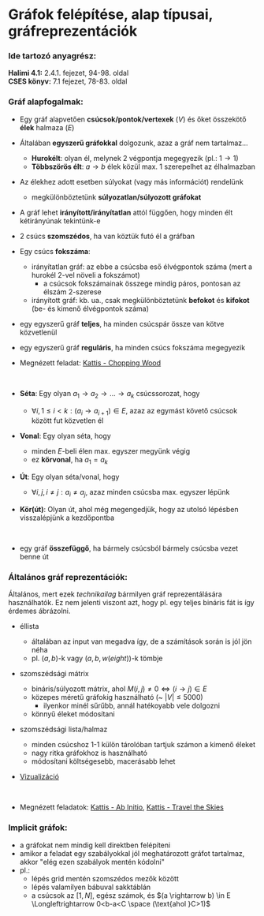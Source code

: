 # Gráfok felépítése, alap típusai, gráfreprezentációk

### Ide tartozó anyagrész:

**Halimi 4.1:** 2.4.1. fejezet, 94-98. oldal<br>
**CSES könyv:** 7.1 fejezet, 78-83. oldal

### Gráf alapfogalmak:

- Egy gráf alapvetően **csúcsok/pontok/vertexek** ($V$) és őket összekötő **élek** halmaza ($E$)
- Általában **egyszerű gráfokkal** dolgozunk, azaz a gráf nem tartalmaz...
    - **Hurokélt**: olyan él, melynek 2 végpontja megegyezik (pl.: $1 \rightarrow 1$)
    - **Többszörös élt**: $a \rightarrow b$ élek közül max. 1 szerepelhet az élhalmazban
- Az élekhez adott esetben súlyokat (vagy más információt) rendelünk
    - megkülönböztetünk **súlyozatlan/súlyozott gráfokat**
- A gráf lehet **irányított/irányítatlan** attól függően, hogy minden élt kétirányúnak tekintünk-e
- 2 csúcs **szomszédos**, ha van köztük futó él a gráfban
- Egy csúcs **fokszáma**:
    - irányítatlan gráf: az ebbe a csúcsba eső élvégpontok száma (mert a hurokél 2-vel növeli a fokszámot)
        - a csúcsok fokszámainak összege mindig páros, pontosan az élszám 2-szerese
    - irányított gráf: kb. ua., csak megkülönböztetünk **befokot** és **kifokot** (be- és kimenő élvégpontok száma)
- egy egyszerű gráf **teljes**, ha minden csúcspár össze van kötve közvetlenül
- egy egyszerű gráf **reguláris**, ha minden csúcs fokszáma megegyezik

- Megnézett feladat: 
[Kattis - Chopping Wood](https://open.kattis.com/problems/chopwood)

<br>

- **Séta**: Egy olyan $a_1 \rightarrow a_2 \rightarrow ... \rightarrow a_k$ csúcssorozat, hogy
    - $\forall i, 1 \le i \lt k: (a_i \rightarrow a_{i+1}) \in E$, azaz az egymást követő csúcsok között fut közvetlen él

- **Vonal**: Egy olyan séta, hogy
    - minden $E$-beli élen max. egyszer megyünk végig
    - ez **körvonal**, ha $a_1 = a_k$

- **Út**: Egy olyan séta/vonal, hogy
    - $\forall i, j,  i \ne j: a_i \ne a_j$, azaz minden csúcsba max. egyszer lépünk

- **Kör(út)**: Olyan út, ahol még megengedjük, hogy az utolsó lépésben visszalépjünk a kezdőpontba

<br>

- egy gráf **összefüggő**, ha bármely csúcsból bármely csúcsba vezet benne út

### Általános gráf reprezentációk:

Általános, mert ezek *technikailag* bármilyen gráf reprezentálására használhatók. Ez nem jelenti viszont azt, hogy pl. egy teljes bináris fát is így érdemes ábrázolni.

- éllista
    - általában az input van megadva így, de a számítások során is jól jön néha
    - pl. $(a, b)$-k vagy $(a, b, w(eight) )$-k tömbje
- szomszédsági mátrix
    - bináris/súlyozott mátrix, ahol $M(i, j) \ne 0 \Longleftrightarrow (i \rightarrow j) \in E$
    - közepes méretű gráfokig használható (~ $|V| \le 5000$)
        - ilyenkor minél sűrűbb, annál hatékoyabb vele dolgozni
    - könnyű éleket módosítani
- szomszédsági lista/halmaz
    - minden csúcshoz 1-1 külön tárolóban tartjuk számon a kimenő éleket
    - nagy ritka gráfokhoz is használható
    - módosítani költségesebb, macerásabb lehet

- [Vizualizáció](https://visualgo.net/en/graphds)

<br>

- Megnézett feladatok: 
[Kattis - Ab Initio](https://open.kattis.com/problems/abinitio), 
[Kattis - Travel the Skies](https://open.kattis.com/problems/traveltheskies)

### Implicit gráfok:

- a gráfokat nem mindig kell direktben felépíteni
- amikor a feladat egy szabályokkal jól meghatározott gráfot tartalmaz, akkor "elég ezen szabályok mentén kódolni"
- pl.:
    - lépés grid mentén szomszédos mezők között
    - lépés valamilyen bábuval sakktáblán
    - a csúcsok az $[1, N]$, egész számok, és $(a \rightarrow b) \in E \Longleftrightarrow 0<b-a<C \space (\text{ahol }C>1)$
